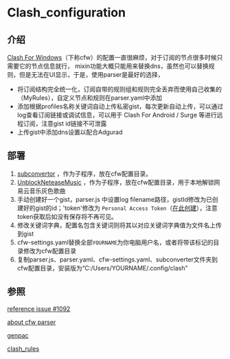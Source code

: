# Clash_configuration

## 介绍

[Clash For Windows](https://github.com/Fndroid/clash_for_windows_pkg)（下称cfw）的配置一直很麻烦，对于订阅的节点很多时候只需要它的节点信息就行，
mixin功能大概只能用来替换dns，虽然也可以替换规则，但是无法在UI显示，于是，使用parser是最好的选择，

- 将订阅结构完全统一化，订阅自带的规则组和规则完全丢弃而使用自己收集的（MyRules），自定义节点和规则在parser.yaml中添加 
- 添加根据profiles名称关键词自动上传私密gist，每次更新自动上传，可以通过log查看订阅链接或调试信息，可以用于 Clash For Android / Surge 等进行远程订阅，注意gist id链接不可泄露
- 上传gist中添加dns设置以配合Adgurad

## 部署

1. [subconvertor](https://github.com/tindy2013/subconverter) ，作为子程序，放在cfw配置目录。
1. [UnblockNeteaseMusic](https://github.com/cnsilvan/UnblockNeteaseMusic) ，作为子程序，放在cfw配置目录，用于本地解锁网易云音乐灰色歌曲
1. 手动创建好一个gist，parser.js 中设置log filename路径，gistId修改为已创建好的gist的id；'token'修改为 `Personal Access Token`（[在此创建](https://github.com/settings/tokens/new?scopes=gist&description=Subconverter)），注意token获取后如没有保存将不再可见。
1. 修改关键词字典，配置名包含关键词则将其以对应关键词字典值为文件名上传到gist
1. cfw-settings.yaml替换全部`YOURNAME`为你电脑用户名，或者将带该标记的目录修改为cfw配置目录
1. 复制parser.js、parser.yaml、cfw-settings.yaml、subconverter文件夹到cfw配置目录，安装版为“C:/Users/YOURNAME/.config/clash”

## 参照

[reference issue #1092](https://github.com/Fndroid/clash_for_windows_pkg/issues/1092)

[about cfw parser](https://docs.cfw.lbyczf.com/contents/parser.html)

[genpac](https://github.com/JinnLynn/genpac)

[clash_rules](https://github.com/Loyalsoldier/clash-rules)
